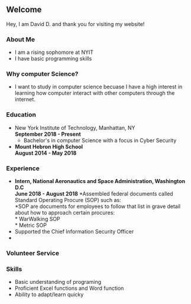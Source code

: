 ## Welcome 

Hey, I am David D. and thank you for visiting my website!

### About Me
* I am a rising sophomore at NYIT 
* I have basic programming skills


### Why computer Science?
* I want to study in computer science becuase I have a high interest in learning how
 computer interact with other computers through the internet.


### Education
* New York Institute of Technology, Manhattan, NY <br> **September 2018 - Present**
	* Bachelor's in computer Science with a focus in Cyber Security
* **Mount Hebron High School** <br> **August 2014 - May 2018** 

### Experience
* **Intern, National Aeronautics and Space Administration, Washington D.C <br> June 2018 - August 2018**
	*Assembled federal documents called Standard Operating Procure (SOP) such as: <br>
	*SOP are documents for employees to follow that list in grave detail about how to approach certain procures: <br> 
		* WarWalking SOP <br>
		* Metric SOP 
* Supported the Chief Information Security Officer
*

### Volunteer Service

### Skills
* Basic understanding of programing 
* Proficient Excel functions and Word function 
* Ability to adapt/learn quicky


